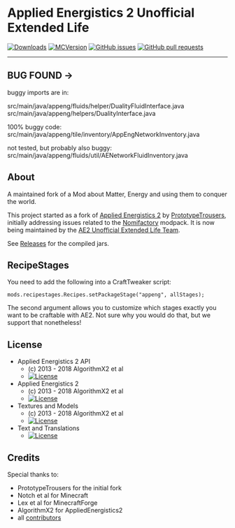 # Applied Energistics 2 Unofficial Extended Life

[![Downloads](http://cf.way2muchnoise.eu/570458.svg)](https://www.curseforge.com/minecraft/mc-mods/ae2-extended-life) [![MCVersion](http://cf.way2muchnoise.eu/versions/570458.svg)](https://www.curseforge.com/minecraft/mc-mods/ae2-extended-life) [![GitHub issues](https://img.shields.io/github/issues/AE2-UEL/Applied-Energistics-2.svg)](https://github.com/AE2-UEL/Applied-Energistics-2/issues) [![GitHub pull requests](https://img.shields.io/github/issues-pr/AE2-UEL/Applied-Energistics-2.svg)](https://github.com/AE2-UEL/Applied-Energistics-2/pulls)

---

## BUG FOUND ->
buggy imports are in:

src/main/java/appeng/fluids/helper/DualityFluidInterface.java
src/main/java/appeng/helpers/DualityInterface.java

100% buggy code:
src/main/java/appeng/tile/inventory/AppEngNetworkInventory.java

not tested, but probably also buggy:
src/main/java/appeng/fluids/util/AENetworkFluidInventory.java

## About

A maintained fork of a Mod about Matter, Energy and using them to conquer the world.

This project started as a fork of [Applied Energistics 2](https://github.com/AppliedEnergistics/Applied-Energistics-2) by [PrototypeTrousers](https://github.com/PrototypeTrousers), initially addressing issues related to the [Nomifactory](https://www.curseforge.com/minecraft/modpacks/nomifactory) modpack. It is now being maintained by the [AE2 Unofficial Extended Life Team](https://github.com/AE2-UEL).

See [Releases](https://github.com/PrototypeTrousers/Applied-Energistics-2/releases) for the compiled jars.

## RecipeStages

You need to add the following into a CraftTweaker script:
```
mods.recipestages.Recipes.setPackageStage("appeng", allStages);
```

The second argument allows you to customize which stages exactly you want to be craftable with AE2. Not sure why you would do that, but we support that nonetheless!

## License
* Applied Energistics 2 API
  - (c) 2013 - 2018 AlgorithmX2 et al
  - [![License](https://img.shields.io/badge/License-MIT-red.svg?style=flat-square)](http://opensource.org/licenses/MIT)
* Applied Energistics 2
  - (c) 2013 - 2018 AlgorithmX2 et al
  - [![License](https://img.shields.io/badge/License-LGPLv3-blue.svg?style=flat-square)](https://raw.githubusercontent.com/AppliedEnergistics/Applied-Energistics-2/rv2/LICENSE)
* Textures and Models
  - (c) 2013 - 2018 AlgorithmX2 et al
  - [![License](https://img.shields.io/badge/License-CC%20BY--NC--SA%203.0-yellow.svg?style=flat-square)](https://creativecommons.org/licenses/by-nc-sa/3.0/)
* Text and Translations
  - [![License](https://img.shields.io/badge/License-No%20Restriction-green.svg?style=flat-square)](https://creativecommons.org/publicdomain/zero/1.0/)

## Credits

Special thanks to:

* PrototypeTrousers for the initial fork
* Notch et al for Minecraft
* Lex et al for MinecraftForge
* AlgorithmX2 for AppliedEnergistics2
* all [contributors](https://github.com/AppliedEnergistics/Applied-Energistics-2/graphs/contributors)
